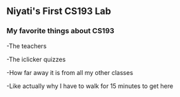 ## Niyati's First CS193 Lab

### My favorite things about CS193
-The teachers

-The iclicker quizzes

-How far away it is from all my other classes

-Like actually why I have to walk for 15 minutes to get here
